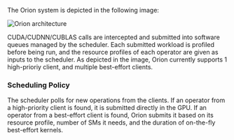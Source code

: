 The Orion system is depicted in the following image:

![Orion architecture](orion_architecture.png)

CUDA/CUDNN/CUBLAS calls are intercepted and submitted into software queues managed by the scheduler.
Each submitted workload is profiled before being run, and the resource profiles of each operator are given as inputs to the scheduler. As depicted in the image, Orion currently supports 1 high-prioriy client, and multiple best-effort clients.

### Scheduling Policy

The scheduler polls for new operations from the clients. If an operator from a high-priority client is found, it is submitted directly in the GPU.
If an operator from a best-effort client is found, Orion submits it based on its resource profile, number of SMs it needs, and the duration of on-the-fly best-effort kernels.
